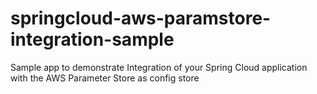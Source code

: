 # springcloud-aws-paramstore-integration-sample
Sample app to demonstrate Integration of your Spring Cloud application with the AWS Parameter Store as config store
